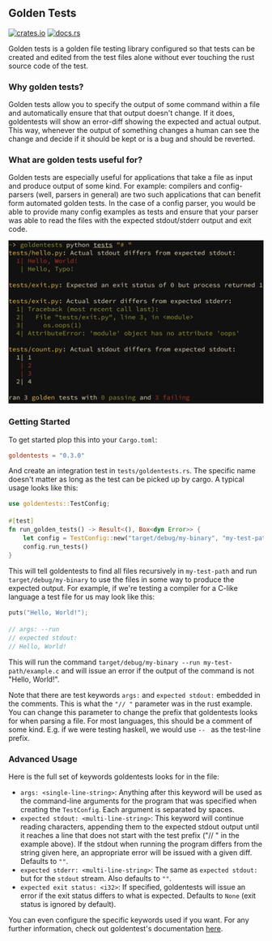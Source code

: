 
## Golden Tests

[![crates.io](https://img.shields.io/crates/v/goldentests)](https://crates.io/crates/goldentests)
[![docs.rs](https://docs.rs/goldentests/badge.svg)](https://docs.rs/goldentests)

Golden tests is a golden file testing library configured so that tests
can be created and edited from the test files alone without ever touching
the rust source code of the test.

### Why golden tests?

Golden tests allow you to specify the output of
some command within a file and automatically ensure
that that output doesn't change. If it does, goldentests
will show an error-diff showing the expected and actual
output. This way, whenever the output of something changes
a human can see the change and decide if it should be kept
or is a bug and should be reverted.

### What are golden tests useful for?

Golden tests are especially useful for applications that
take a file as input and produce output of some kind. For
example: compilers and config-parsers (well, parsers in general)
are two such applications that can benefit form automated golden
tests. In the case of a config parser, you would be able to
provide many config examples as tests and ensure that your
parser was able to read the files with the expected stdout/stderr
output and exit code.

![example image](example.png)

### Getting Started

To get started plop this into your `Cargo.toml`:
```toml
goldentests = "0.3.0"
```

And create an integration test in `tests/goldentests.rs`. The specific name
doesn't matter as long as the test can be picked up by cargo. A typical usage
looks like this:

```rust
use goldentests::TestConfig;

#[test]
fn run_golden_tests() -> Result<(), Box<dyn Error>> {
    let config = TestConfig::new("target/debug/my-binary", "my-test-path", "// ");
    config.run_tests()
}
```

This will tell goldentests to find all files recursively in `my-test-path` and
run `target/debug/my-binary` to use the files in some way to produce the expected
output.  For example, if we're testing a compiler for a C-like language a test
file for us may look like this:

```c
puts("Hello, World!");

// args: --run
// expected stdout:
// Hello, World!
```

This will run the command `target/debug/my-binary --run my-test-path/example.c` and will issue
an error if the output of the command is not "Hello, World!".

Note that there are test keywords `args:` and `expected stdout:` embedded in the comments.
This is what the `"// "` parameter was in the rust example. You can change this parameter
to change the prefix that goldentests looks for when parsing a file. For most languages,
this should be a comment of some kind. E.g. if we were testing haskell, we would use `-- `
as the test-line prefix.

### Advanced Usage

Here is the full set of keywords goldentests looks for in the file:

- `args: <single-line-string>`: Anything after this keyword will be used as the command-line arguments for the
  program that was specified when creating the `TestConfig`. Each argument is separated by spaces.
- `expected stdout: <multi-line-string>`: This keyword will continue reading characters, appending
  them to the expected stdout output until it reaches a line that does not start with the test prefix
  ("// " in the example above). If the stdout when running the program differs from the string given here,
  an appropriate error will be issued with a given diff. Defaults to `""`.
- `expected stderr: <multi-line-string>`: The same as `expected stdout:` but for the `stdout` stream. Also
  defaults to `""`.
- `expected exit status: <i32>`: If specified, goldentests will issue an error if the exit status differs
  to what is expected. Defaults to `None` (exit status is ignored by default).


You can even configure the specific keywords used if you want. For any further information,
check out goldentest's documentation [here](https://docs.rs/goldentests).

